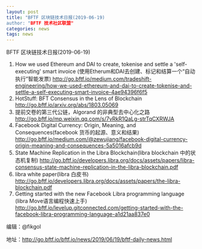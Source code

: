 ```yaml
---
layout: post
title: "BFTF 区块链技术日报(2019-06-19)
author: "BFTF 技术社区联盟"
categories: news
tags: news
---
```


BFTF 区块链技术日报(2019-06-19)

1. How we used Ethereum and DAI to create, tokenise and settle a 'self-executing' smart invoice (使用Etherum和DAI去创建、标记和结算一个“自动执行”智能发票) <http://go.bftf.io/medium.com/tradeshift-engineering/how-we-used-ethereum-and-dai-to-create-tokenise-and-settle-a-self-executing-smart-invoice-4ae94396f6f5>
2. HotStuff: BFT Consensus in the Lens of Blockchain <http://go.bftf.io/arxiv.org/abs/1803.05069>
3. 提前交卷的第三代公链，Algorand 的非典型去中心化之路 <http://go.bftf.io/mp.weixin.qq.com/s/7vRkR1QaLg-strTqCXRWJA>
4. Facebook Digital Currency: Origin, Meaning, and Consequences(facebook 货币的起源、意义和结果) <http://go.bftf.io/medium.com/@zewujiang/facebook-digital-currency-origin-meaning-and-consequences-5a5016afcb9d> 
5. State Machine Replication in the Libra Blockchain(libra blockchain 中的状态机复制) <http://go.bftf.io/developers.libra.org/docs/assets/papers/libra-consensus-state-machine-replication-in-the-libra-blockchain.pdf>
6. libra white paper(libra 白皮书) <http://go.bftf.io/developers.libra.org/docs/assets/papers/the-libra-blockchain.pdf>
7. Getting started with the new Facebook Libra programming language (libra Move语言编程快速上手) <http://go.bftf.io/levelup.gitconnected.com/getting-started-with-the-facebook-libra-programming-language-a1d21aa837e0>

编辑：@fikgol

地址：http://go.bftf.io/bftf.io/news/2019/06/19/bftf-daily-news.html

